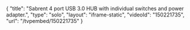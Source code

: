 {
    "title": "Sabrent 4 port USB 3.0 HUB with individual switches and power adapter.",
    "type": "solo",
    "layout": "iframe-static",
    "videoId": "150221735",
    "url": "\/tvpembed\/150221735"
}